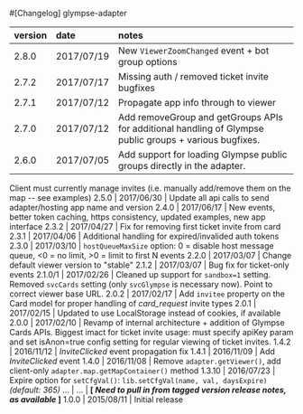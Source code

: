 #[Changelog] glympse-adapter

version |date        |notes
:-------|:-----------|:------
2.8.0   | 2017/07/19 | New `ViewerZoomChanged` event + bot group options
2.7.2   | 2017/07/17 | Missing auth / removed ticket invite bugfixes
2.7.1   | 2017/07/12 | Propagate app info through to viewer
2.7.0   | 2017/07/12 | Add removeGroup and getGroups APIs for additional handling of Glympse public groups + various bugfixes.
2.6.0   | 2017/07/05 | Add support for loading Glympse public groups directly in the adapter.
Client must currently manage invites (i.e. manually add/remove them on the map -- see examples)
2.5.0   | 2017/06/30 | Update all api calls to send adapter/hosting app name and version
2.4.0   | 2017/06/17 | New events, better token caching, https consistency, updated examples, new app interface
2.3.2   | 2017/04/27 | Fix for removing first ticket invite from card
2.3.1   | 2017/04/06 | Additional handling for expired/invalided auth tokens
2.3.0   | 2017/03/10 | `hostQueueMaxSize` option: 0 = disable host message queue, <0 = no limit, >0 = limit to first N events
2.2.0   | 2017/03/07 | Change default viewer version to "stable"
2.1.2   | 2017/03/07 | Bug fix for ticket-only events
2.1.0/1 | 2017/02/26 | Cleaned up support for `sandbox=1` setting. Removed `svcCards` setting (only `svcGlympse` is necessary now). Point to correct viewer base URL.
2.0.2	| 2017/02/17 | Add `invitee` property on the Card model for proper handling of *card_request* invite types
2.0.1	| 2017/02/15 | Updated to use LocalStorage instead of cookies, if available
2.0.0   | 2017/02/10 | Revamp of internal architecture + addition of Glympse Cards APIs. Biggest imact for ticket invite usage: must specify apiKey param and set isAnon=true config setting for regular viewing of ticket invites.
1.4.2   | 2016/11/12 | *InviteClicked* event propagation fix
1.4.1   | 2016/11/09 | Add *InviteClicked* event
1.4.0   | 2016/11/08 | Remove `adapter.getViewer()`, add client-only `adapter.map.getMapContainer()` method
1.3.10  | 2016/07/23 | Expire option for `setCfgVal()`: `lib.setCfgVal(name, val, daysExpire)` _(default: 365)_
...     | ...        | **\[ _Need to pull in from tagged version release notes, as available_ \]**
1.0.0   | 2015/08/11 | Initial release
